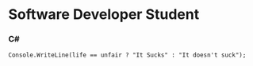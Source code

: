 # Software Developer Student
### C#
```
Console.WriteLine(life == unfair ? "It Sucks" : "It doesn't suck");
```


